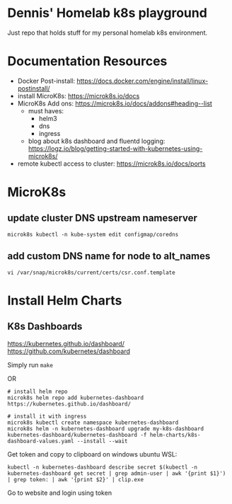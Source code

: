 # Dennis' Homelab k8s playground
Just repo that holds stuff for my personal homelab k8s environment.

# Documentation Resources
- Docker Post-install: https://docs.docker.com/engine/install/linux-postinstall/
- install MicroK8s: https://microk8s.io/docs
- MicroK8s Add ons: https://microk8s.io/docs/addons#heading--list
    - must haves:
        - helm3
        - dns
        - ingress
    - blog about k8s dashboard and fluentd logging: https://logz.io/blog/getting-started-with-kubernetes-using-microk8s/
- remote kubectl access to cluster: https://microk8s.io/docs/ports

# MicroK8s
## update cluster DNS upstream nameserver
```microk8s kubectl -n kube-system edit configmap/coredns```

## add custom DNS name for node to alt_names
```vi /var/snap/microk8s/current/certs/csr.conf.template```

# Install Helm Charts
## K8s Dashboards
https://kubernetes.github.io/dashboard/
https://github.com/kubernetes/dashboard

Simply run `make`

OR

```
# install helm repo
microk8s helm repo add kubernetes-dashboard https://kubernetes.github.io/dashboard/

# install it with ingress
microk8s kubectl create namespace kubernetes-dashboard
microk8s helm -n kubernetes-dashboard upgrade my-k8s-dashboard kubernetes-dashboard/kubernetes-dashboard -f helm-charts/k8s-dashboard-values.yaml --install --wait
```

Get token and copy to clipboard on windows ubuntu WSL:
```
kubectl -n kubernetes-dashboard describe secret $(kubectl -n kubernetes-dashboard get secret | grep admin-user | awk '{print $1}') | grep token: | awk '{print $2}' | clip.exe
```

Go to website and login using token
